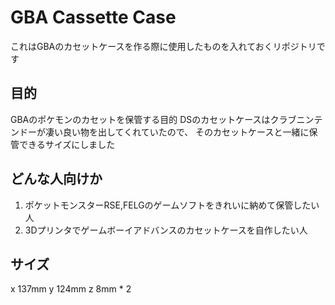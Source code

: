# GBA Cassette Case
これはGBAのカセットケースを作る際に使用したものを入れておくリポジトリです

## 目的
GBAのポケモンのカセットを保管する目的
DSのカセットケースはクラブニンテンドーが凄い良い物を出してくれていたので、
そのカセットケースと一緒に保管できるサイズにしました

## どんな人向けか
1. ポケットモンスターRSE,FELGのゲームソフトをきれいに納めて保管したい人
2. 3Dプリンタでゲームボーイアドバンスのカセットケースを自作したい人

## サイズ

x 137mm
y 124mm
z 8mm * 2
